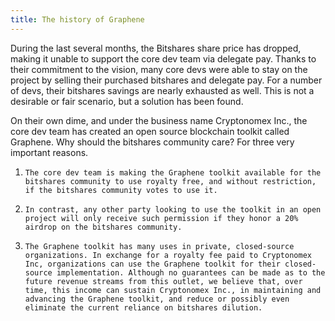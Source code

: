 ```yaml
---
title: The history of Graphene
---
```


During the last several months, the Bitshares share price has dropped, making it unable to support the core dev team via delegate pay.
Thanks to their commitment to the vision, many core devs were able to stay on the project by selling their purchased bitshares and delegate pay.
For a number of devs, their bitshares savings are nearly exhausted as well. This is not a desirable or fair scenario, but a solution has been found.

<!--more-->

On their own dime, and under the business name Cryptonomex Inc., the core dev team has created an open source blockchain toolkit called Graphene. Why should the bitshares community care? For three very important reasons.

1.     The core dev team is making the Graphene toolkit available for the bitshares community to use royalty free, and without restriction, if the bitshares community votes to use it.
2.     In contrast, any other party looking to use the toolkit in an open project will only receive such permission if they honor a 20% airdrop on the bitshares community.
3.     The Graphene toolkit has many uses in private, closed-source organizations. In exchange for a royalty fee paid to Cryptonomex Inc, organizations can use the Graphene toolkit for their closed-source implementation. Although no guarantees can be made as to the future revenue streams from this outlet, we believe that, over time, this income can sustain Cryptonomex Inc., in maintaining and advancing the Graphene toolkit, and reduce or possibly even eliminate the current reliance on bitshares dilution.
